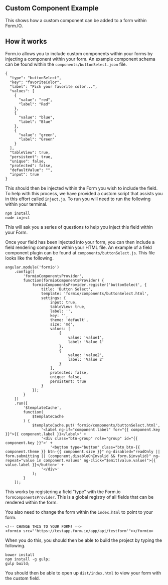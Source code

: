 Custom Component Example
------------------------
This shows how a custom component can be added to a form within Form.IO.

How it works
----------------
Form.io allows you to include custom components within your forms by injecting a component within your form. An
example component schema can be found within the ```components/buttonSelect.json``` file.

```
{
  "type": "buttonSelect",
  "key": "favoriteColor",
  "label": "Pick your favorite color...",
  "values": [
    {
      "value": "red",
      "label": "Red"
    },
    {
      "value": "blue",
      "label": "Blue"
    },
    {
      "value": "green",
      "label": "Green"
    }
  ],
  "tableView": true,
  "persistent": true,
  "unique": false,
  "protected": false,
  "defaultValue": "",
  "input": true
}
```

This should then be injected within the Form you wish to include the field.  To help with this process, we have provided a custom script that assists you in this effort called ```inject.js```.  To run you will need to run the following within your terminal.

```
npm install
node inject
```

This will ask you a series of questions to help you inject this field within your Form.

Once your field has been injected into your form, you can then include a field rendering component within your HTML
file. An example of a field component plugin can be found at ```components/buttonSelect.js```.  This file looks like
the following.

```
angular.module('formio')
    .config([
        'formioComponentsProvider',
        function(formioComponentsProvider) {
            formioComponentsProvider.register('buttonSelect', {
                title: 'Button Select',
                template: 'formio/components/buttonSelect.html',
                settings: {
                    input: true,
                    tableView: true,
                    label: '',
                    key: '',
                    theme: 'default',
                    size: 'md',
                    values: [
                        {
                            value: 'value1',
                            label: 'Value 1'
                        },
                        {
                            value: 'value2',
                            label: 'Value 2'
                        }
                    ],
                    protected: false,
                    unique: false,
                    persistent: true
                }
            });
        }
    ])
    .run([
        '$templateCache',
        function(
            $templateCache
        ) {
            $templateCache.put('formio/components/buttonSelect.html',
                '<label ng-if="component.label" for="{{ component.key }}">{{ component.label }}</label>' +
                '<div class="btn-group" role="group" id="{{ component.key }}">' +
                    '<button type="button" class="btn btn-{{ component.theme }} btn-{{ component.size }}" ng-disabled="readOnly || form.submitting || (component.disableOnInvalid && form.$invalid)" ng-repeat="value in component.values" ng-click="$emit(value.value)">{{ value.label }}</button>' +
                '</div>'
            );
        }
    ]);
```

This works by registering a field "type" with the Form.io ```formComponentsProvider```. This is a global registry of
all fields that can be rendered within the form.

You also need to change the form within the ```index.html``` to point to your form.
```
<!-- CHANGE THIS TO YOUR FORM! -->
<formio src="'https://testapp.form.io/app/api/testform'"></formio>
```

When you do this, you should then be able to build the project by
typing the following.

```
bower install
npm install -g gulp;
gulp build;
```

You should then be able to open up ```dist/index.html``` to view your form with the custom field.
